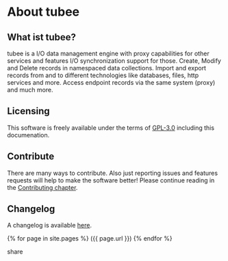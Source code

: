 # About tubee

## What ist tubee?
tubee is a I/O data management engine with proxy capabilities for other services and features I/O synchronization support for those.
Create, Modify and Delete records in namespaced data collections. Import and export records from and to different technologies like databases, files, http services and more.
Access endpoint records via the same system (proxy) and much more.

## Licensing
This software is freely available under the terms of [GPL-3.0](https://github.com/gyselroth/tubee/LICENSE) including this documenation.

## Contribute
There are many ways to contribute. Also just reporting issues and features requests will help to make the software better!
Please continue reading in the [Contributing chapter](https://github.com/gyselroth/tubee/blob/master/CONTRIBUTING.md).

## Changelog
A changelog is available [here](https://github.com/gyselroth/tubee/blob/master/CHANGELOG.md).

{% for page in site.pages %}
    ({{ page.url }})
{% endfor %}

share
